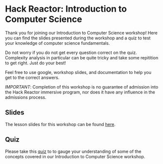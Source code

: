 # Hack Reactor: Introduction to Computer Science

Thank you for joining our Introduction to Computer Science workshop! Here you can find the slides presented during the workshop and a quiz to test your knowledge of computer science fundamentals.

Do not worry if you do not get every question correct on the quiz. Complexity analysis in particular can be quite tricky and take some repitition to get right. Just do your best!

Feel free to use google, workshop slides, and documentation to help you get to the correct answers.

*IMPORTANT*: Completion of this workshop is no guarantee of admission into the Hack Reactor immersive program, nor does it have any influence in the admissions process.

## Slides

The lesson slides for this workshop can be found [here](https://docs.google.com/presentation/d/1iqJN6LQaJdAlmlWtGyw2EWCQoNnGnR3BG_AHZSouXQ4/edit?usp=sharing).

## Quiz

Please take this [quiz](https://forms.gle/rjj7BYnTH64b6BW77) to to gauge your understanding of some of the concepts covered in our Introduction to Computer Science workshop.
